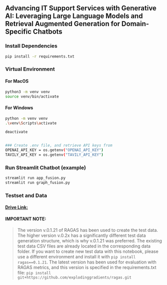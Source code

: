 ## Advancing IT Support Services with Generative AI: Leveraging Large Language Models and Retrieval Augmented Generation for Domain-Specific Chatbots

### Install Dependencies
```bash
pip install -r requirements.txt
```
### Virtual Environment
#### For MacOS
```bash
python3 -m venv venv
source venv/bin/activate
```
#### For Windows
```bash
python -m venv venv
.\venv\Scripts\activate

deactivate


### Create .env file, and retrieve API keys from 
OPENAI_API_KEY = os.getenv("OPENAI_API_KEY")
TAVILY_API_KEY = os.getenv("TAVILY_API_KEY")
```

### Run Streamlit Chatbot (example)
```bash
streamlit run app_fusion.py
streamlit run graph_fusion.py 
```
### Testset and Data

#### [Drive Link:](https://drive.google.com/drive/folders/15oI_Kaivu39pkNFeSbLzGO3kA0HhBOBG?usp=sharing)

#### IMPORTANT NOTE:
> The version v.0.1.21 of RAGAS has been used to create the test data. 
The higher version v.0.2x has a significantly different test data generation structure, which is why v.0.1.21 was preferred.
The existing test data CSV files are already located in the corresponding data folder.
If you want to create new test data with this notebook, please use a different environment and install it with `pip install ragas==0.1.21`.
The latest version has been used for evaluation with RAGAS metrics, 
and this version is specified in the requirements.txt file: `pip install git+https://github.com/explodinggradients/ragas.git`